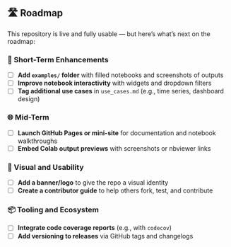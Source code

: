 ## 🛣️ Roadmap

This repository is live and fully usable — but here’s what’s next on the roadmap:

### 📘 Short-Term Enhancements
- [ ] **Add `examples/` folder** with filled notebooks and screenshots of outputs
- [ ] **Improve notebook interactivity** with widgets and dropdown filters
- [ ] **Tag additional use cases** in `use_cases.md` (e.g., time series, dashboard design)

### 🌐 Mid-Term
- [ ] **Launch GitHub Pages or mini-site** for documentation and notebook walkthroughs
- [ ] **Embed Colab output previews** with screenshots or nbviewer links

### 🎨 Visual and Usability
- [ ] **Add a banner/logo** to give the repo a visual identity
- [ ] **Create a contributor guide** to help others fork, test, and contribute

### 📦 Tooling and Ecosystem
- [ ] **Integrate code coverage reports** (e.g., with `codecov`)
- [ ] **Add versioning to releases** via GitHub tags and changelogs
